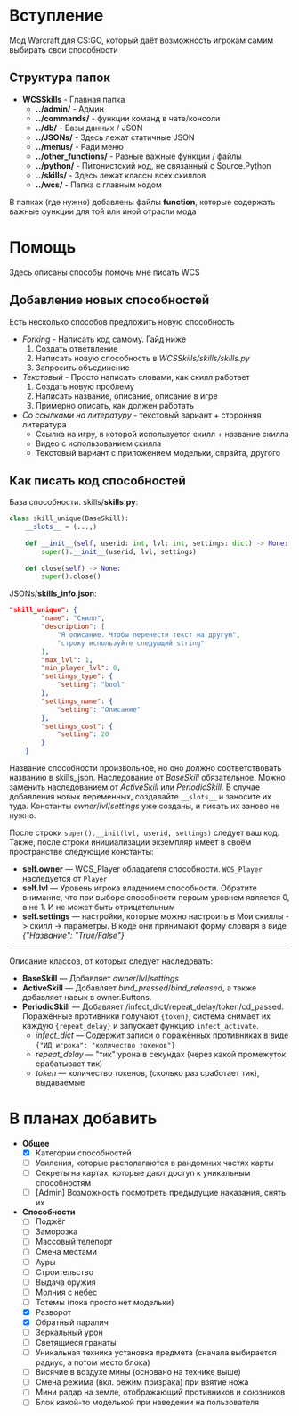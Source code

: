 # Вступление
Мод Warcraft для CS:GO, который даёт возможность игрокам самим выбирать свои способности

## Структура папок
* __WCSSkills__ - Главная папка
    * __../admin/__ - Админ
    * __../commands/__ - функции команд в чате/консоли
    * __../db/__ - Базы данных / JSON
    * __../JSONs/__ - Здесь лежат статичные JSON
    * __../menus/__ - Ради меню
    * __../other_functions/__ - Разные важные функции / файлы
    * __../python/__ - Питонистский код, не связанный с Source.Python
    * __../skills/__ - Здесь лежат классы всех скиллов
    * __../wcs/__ - Папка с главным кодом

В папках (где нужно) добавлены файлы **function**, которые содержать важные функции для той или иной отрасли мода

# Помощь
Здесь описаны способы помочь мне писать WCS

## Добавление новых способностей
Есть несколько способов предложить новую способность
* _Forking_ - Написать код самому. Гайд ниже
    1. Создать ответвление
    2. Написать новую способность в _WCSSkills/skills/skills.py_
    3. Запросить объединение
* _Текстовый_ - Просто написать словами, как скилл работает
    1. Создать новую проблему
    2. Написать название, описание, описание в игре
    3. Примерно описать, как должен работать
* _Со ссылками на литературу_ - текстовый вариант + сторонняя литература
    * Ссылка на игру, в которой используется скилл + название скилла
    * Видео с использованием скилла
    * Текстовый вариант с приложением модельки, спрайта, другого

## Как писать код способностей
База способности.
skills/**skills.py**:
``` python
class skill_unique(BaseSkill):
    __slots__ = (...,)
  
    def __init__(self, userid: int, lvl: int, settings: dict) -> None:
        super().__init__(userid, lvl, settings)
    
    def close(self) -> None:
        super().close()
```
JSONs/**skills_info.json**:
``` JSON
"skill_unique": {
        "name": "Скилл",
        "description": [
            "Я описание. Чтобы перенести текст на другую",
            "строку используйте следующий string"
        ],
        "max_lvl": 1,
        "min_player_lvl": 0,
        "settings_type": {
            "setting": "bool"
        },
        "settings_name": {
            "setting": "Описание"
        },
        "settings_cost": {
            "setting": 20
        }
    }
```

Название способности произвольное, но оно должно соответствовать названию в skills_json.
Наследование от _BaseSkill_ обязательное.
Можно заменить наследованием от _ActiveSkill_ или _PeriodicSkill_.
В случае добавления новых переменных, создавайте `__slots__` и заносите их туда.
Константы _owner_/_lvl_/_settings_ уже
созданы, и писать их заново не нужно.

После строки `super().__init(lvl, userid, settings)` следует ваш код.
Также, после строки инициализации экземпляр имеет в своём пространстве следующие константы:
* **self.owner** — WCS_Player обладателя способности. `WCS_Player` наследуется от `Player`
* **self.lvl** — Уровень игрока владением способности. Обратите внимание, 
что при выборе способности первым уровнем является 0, а не 1. И не может быть отрицательным
* **self.settings** — настройки, которые можно настроить в Мои скиллы -> скилл -> параметры.
В коде они принимают форму словаря в виде _{"Название": "True/False"}_
____
Описание классов, от которых следует наследовать:
* **BaseSkill** — Добавляет _owner_/_lvl_/_settings_
* **ActiveSkill** — Добавляет _bind_pressed_/_bind_released_, 
а также добавляет навык в owner.Buttons.
* **PeriodicSkill** — Добавляет /infect_dict/repeat_delay/token/cd_passed. 
Поражённые противники получают `{token}`, система снимает их каждую `{repeat_delay}` и
запускает функцию `infect_activate`.
  * _infect_dict_ — Содержит записи о поражённых противниках в виде 
`{"ИД игрока": "количество токенов"}`
  * _repeat_delay_ — "тик" урона в секундах (через какой промежуток срабатывает тик)
  * _token_ — количество токенов, (сколько раз сработает тик), выдаваемые

# В планах добавить
* **Общее**
  - [X] Категории способностей
  - [ ] Усиления, которые располагаются в рандомных частях карты
  - [ ] Секреты на картах, которые дают доступ к уникальным способностям
  - [ ] [Admin] Возможность посмотреть предыдущие наказания, снять их
* **Способности**
  - [ ] Поджёг
  - [ ] Заморозка
  - [ ] Массовый телепорт
  - [ ] Смена местами
  - [ ] Ауры
  - [ ] Строительство
  - [ ] Выдача оружия
  - [ ] Молния с небес
  - [ ] Тотемы (пока просто нет модельки)
  - [X] Разворот
  - [X] Обратный паралич
  - [ ] Зеркальный урон
  - [ ] Светящиеся гранаты
  - [ ] Уникальная техника установка предмета (сначала выбирается радиус, а потом место блока)
  - [ ] Висячие в воздухе мины (основано на технике выше)
  - [ ] Смена режима (вкл. режим призрака) при взятие ножа
  - [ ] Мини радар на земле, отображающий противников и союзников
  - [ ] Блок какой-то моделькой при наведении на пользователя
